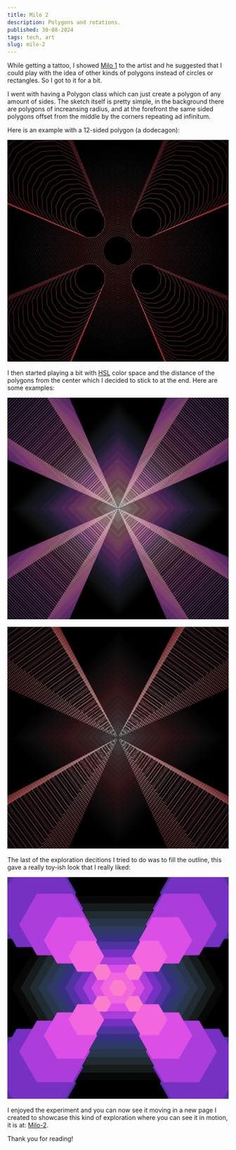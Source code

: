```yaml
---
title: Milo 2
description: Polygons and rotations.
published: 30-08-2024
tags: tech, art
slug: milo-2
---
```


While getting a tattoo, I showed [Milo 1](https://kengru.do/milo-1) to
the artist and he suggested that I could play with the idea of other
kinds of polygons instead of circles or rectangles. So I got to it
for a bit.

I went with having a Polygon class which can just create a polygon
of any amount of sides. The sketch itself is pretty simple, in the
background there are polygons of increansing radius, and at the
forefront the same sided polygons offset from the middle by the
corners repeating ad infinitum.

Here is an example with a 12-sided polygon (a dodecagon):

![Milo-2 Dodecahedron](/static/images/milo-2/dodecahedron.webp "Milo-2 Dodecahedron")

I then started playing a bit with [HSL](https://en.wikipedia.org/wiki/HSL_and_HSV)
color space and the distance of the polygons from the center which
I decided to stick to at the end. Here are some examples:

![Milo-2 EX2](/static/images/milo-2/ex-2.webp "Milo-2 EX2")

![Milo-2 EX3](/static/images/milo-2/ex-3.webp "Milo-2 EX3")

The last of the exploration decitions I tried to do was to
fill the outline, this gave a really toy-ish look that I really
liked:

![Milo-2 EX4](/static/images/milo-2/ex-4.webp "Milo-2 EX4")

I enjoyed the experiment and you can now see it moving in a
new page I created to showcase this kind of exploration where
you can see it in motion, it is at: [Milo-2](https://gallery.odin.do/milo-2).

Thank you for reading!
